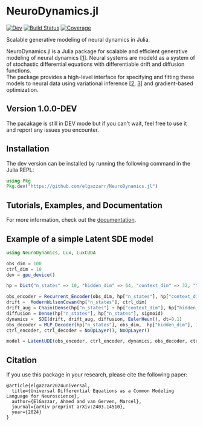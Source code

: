 # NeuroDynamics.jl


[![Dev](https://img.shields.io/badge/docs-dev-blue.svg)](https://elgazzarr.github.io/NeuroDynamics.jl/dev/)
[![Build Status](https://github.com/elgazzarr/NeuroDynamics.jl/actions/workflows/CI.yml/badge.svg?branch=main)](https://github.com/elgazzarr/NeuroDynamics.jl/actions/workflows/CI.yml?query=branch%3Amain)
[![Coverage](https://codecov.io/gh/elgazzarr/NeuroDynamics.jl/branch/main/graph/badge.svg)](https://codecov.io/gh/elgazzarr/NeuroDynamics.jl)


Scalable generative modeling of neural dynamics in Julia.

NeuroDynamics.jl is a Julia package for scalable and efficient generative modeling of neural dynamics [[1](https://arxiv.org/abs/2403.14510)].
Neural systems are modeld as a system of of stochastic differential equations with differentiable drift and diffusion functions.  
The package provides a high-level interface for specifying and fitting these models to neural data using variational inference [[2](https://arxiv.org/abs/2001.01328), [3](https://arxiv.org/abs/1905.09883)] and gradient-based optimization.

## Version 1.0.0-DEV

The pacakage is still in DEV mode but if you can't wait, feel free to use it and report any issues you encounter.

## Installation

The dev version can be installed by running the following command in the Julia REPL:

```julia
using Pkg
Pkg.dev("https://github.com/elgazzarr/NeuroDynamics.jl")
```

## Tutorials, Examples, and Documentation

For more information, check out the [documentation](https://elgazzarr.github.io/NeuroDynamics.jl/stable/).


## Example of a simple Latent SDE model

```julia
using NeuroDynamics, Lux, LuxCUDA

obs_dim = 100
ctrl_dim = 10
dev = gpu_device()

hp = Dict("n_states" => 10, "hidden_dim" => 64, "context_dim" => 32, "t_init" => 50)

obs_encoder = Recurrent_Encoder(obs_dim, hp["n_states"], hp["context_dim"],  hp["hidden_dim"], hp["t_init"])
drift =  ModernWilsonCowan(hp["n_states"], ctrl_dim)
drift_aug = Chain(Dense(hp["n_states"] + hp["context_dim"], hp["hidden_dim"], softplus), Dense(hp["hidden_dim"], hp["n_states"], tanh))
diffusion = Dense(hp["n_states"], hp["n_states"], sigmoid)
dynamics =  SDE(drift, drift_aug, diffusion, EulerHeun(), dt=0.1)
obs_decoder = MLP_Decoder(hp["n_states"], obs_dim,  hp["hidden_dim"], 1, "Poisson")   
ctrl_encoder, ctrl_decoder = NoOpLayer(), NoOpLayer()

model = LatentUDE(obs_encoder, ctrl_encoder, dynamics, obs_decoder, ctrl_decoder, dev)

```


## Citation 

If you use this package in your research, please cite the following paper:

```
@article{elgazzar2024universal,
  title={Universal Differential Equations as a Common Modeling Language for Neuroscience},
  author={ElGazzar, Ahmed and van Gerven, Marcel},
  journal={arXiv preprint arXiv:2403.14510},
  year={2024}
}
```

